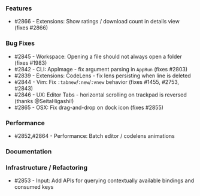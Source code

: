 ### Features

- #2866 - Extensions: Show ratings / download count in details view (fixes #2866)

### Bug Fixes

- #2845 - Workspace: Opening a file should not always open a folder (fixes #1983)
- #2842 - CLI: AppImage - fix argument parsing in `AppRun` (fixes #2803)
- #2839 - Extensions: CodeLens - fix lens persisting when line is deleted
- #2844 - Vim: Fix `:tabnew`/`:new`/`:vnew` behavior (fixes #1455, #2753, #2843)
- #2846 - UX: Editor Tabs - horizontal scrolling on trackpad is reversed (thanks @SeitaHigashi!)
- #2865 - OSX: Fix drag-and-drop on dock icon (fixes #2855)

### Performance

- #2852,#2864 - Performance: Batch editor / codelens animations

### Documentation

### Infrastructure / Refactoring

- #2853 - Input: Add APIs for querying contextually available bindings and consumed keys

